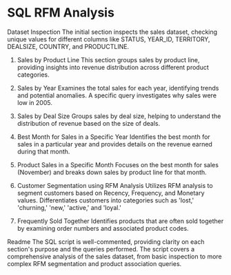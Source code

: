 # SQL RFM Analysis
Dataset Inspection
The initial section inspects the sales dataset, checking unique values for different columns like STATUS, YEAR_ID, TERRITORY, DEALSIZE, COUNTRY, and PRODUCTLINE.

1. Sales by Product Line
This section groups sales by product line, providing insights into revenue distribution across different product categories.

2. Sales by Year
Examines the total sales for each year, identifying trends and potential anomalies. A specific query investigates why sales were low in 2005.

3. Sales by Deal Size
Groups sales by deal size, helping to understand the distribution of revenue based on the size of deals.

4. Best Month for Sales in a Specific Year
Identifies the best month for sales in a particular year and provides details on the revenue earned during that month.

5. Product Sales in a Specific Month
Focuses on the best month for sales (November) and breaks down sales by product line for that month.

6. Customer Segmentation using RFM Analysis
Utilizes RFM analysis to segment customers based on Recency, Frequency, and Monetary values. Differentiates customers into categories such as 'lost,' 'churning,' 'new,' 'active,' and 'loyal.'

7. Frequently Sold Together
Identifies products that are often sold together by examining order numbers and associated product codes.

Readme
The SQL script is well-commented, providing clarity on each section's purpose and the queries performed. The script covers a comprehensive analysis of the sales dataset, from basic inspection to more complex RFM segmentation and product association queries.

